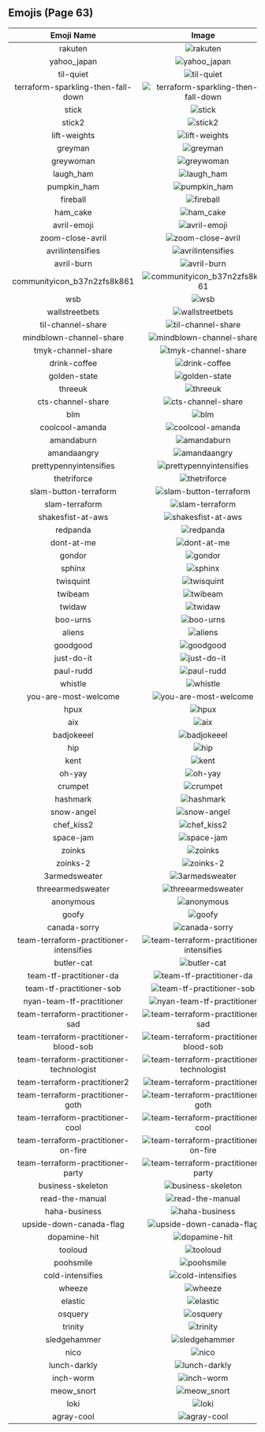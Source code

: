 
  ## Emojis (Page 63)
  |Emoji Name|Image|
  | :-: | :-: |
  |rakuten| ![rakuten](/output/rakuten.png)|
  |yahoo_japan| ![yahoo_japan](/output/yahoo_japan.png)|
  |til-quiet| ![til-quiet](/output/til-quiet.png)|
  |terraform-sparkling-then-fall-down| ![terraform-sparkling-then-fall-down](/output/terraform-sparkling-then-fall-down.gif)|
  |stick| ![stick](/output/stick.png)|
  |stick2| ![stick2](/output/stick2.png)|
  |lift-weights| ![lift-weights](/output/lift-weights.png)|
  |greyman| ![greyman](/output/greyman.png)|
  |greywoman| ![greywoman](/output/greywoman.png)|
  |laugh_ham| ![laugh_ham](/output/laugh_ham.gif)|
  |pumpkin_ham| ![pumpkin_ham](/output/pumpkin_ham.gif)|
  |fireball| ![fireball](/output/fireball.jpg)|
  |ham_cake| ![ham_cake](/output/ham_cake.gif)|
  |avril-emoji| ![avril-emoji](/output/avril-emoji.png)|
  |zoom-close-avril| ![zoom-close-avril](/output/zoom-close-avril.gif)|
  |avrilintensifies| ![avrilintensifies](/output/avrilintensifies.gif)|
  |avril-burn| ![avril-burn](/output/avril-burn.gif)|
  |communityicon_b37n2zfs8k861| ![communityicon_b37n2zfs8k861](/output/communityicon_b37n2zfs8k861.png)|
  |wsb| ![wsb](/output/wsb.png)|
  |wallstreetbets| ![wallstreetbets](/output/wallstreetbets.jpg)|
  |til-channel-share| ![til-channel-share](/output/til-channel-share.png)|
  |mindblown-channel-share| ![mindblown-channel-share](/output/mindblown-channel-share.gif)|
  |tmyk-channel-share| ![tmyk-channel-share](/output/tmyk-channel-share.gif)|
  |drink-coffee| ![drink-coffee](/output/drink-coffee.gif)|
  |golden-state| ![golden-state](/output/golden-state.png)|
  |threeuk| ![threeuk](/output/threeuk.png)|
  |cts-channel-share| ![cts-channel-share](/output/cts-channel-share.png)|
  |blm| ![blm](/output/blm.png)|
  |coolcool-amanda| ![coolcool-amanda](/output/coolcool-amanda.gif)|
  |amandaburn| ![amandaburn](/output/amandaburn.gif)|
  |amandaangry| ![amandaangry](/output/amandaangry.gif)|
  |prettypennyintensifies| ![prettypennyintensifies](/output/prettypennyintensifies.gif)|
  |thetriforce| ![thetriforce](/output/thetriforce.png)|
  |slam-button-terraform| ![slam-button-terraform](/output/slam-button-terraform.jpg)|
  |slam-terraform| ![slam-terraform](/output/slam-terraform.png)|
  |shakesfist-at-aws| ![shakesfist-at-aws](/output/shakesfist-at-aws)|
  |redpanda| ![redpanda](/output/redpanda.png)|
  |dont-at-me| ![dont-at-me](/output/dont-at-me.png)|
  |gondor| ![gondor](/output/gondor.png)|
  |sphinx| ![sphinx](/output/sphinx.png)|
  |twisquint| ![twisquint](/output/twisquint.png)|
  |twibeam| ![twibeam](/output/twibeam.png)|
  |twidaw| ![twidaw](/output/twidaw.png)|
  |boo-urns| ![boo-urns](/output/boo-urns.jpg)|
  |aliens| ![aliens](/output/aliens.png)|
  |goodgood| ![goodgood](/output/goodgood.png)|
  |just-do-it| ![just-do-it](/output/just-do-it.png)|
  |paul-rudd| ![paul-rudd](/output/paul-rudd.png)|
  |whistle| ![whistle](/output/whistle.png)|
  |you-are-most-welcome| ![you-are-most-welcome](/output/you-are-most-welcome.png)|
  |hpux| ![hpux](/output/hpux.jpg)|
  |aix| ![aix](/output/aix.jpg)|
  |badjokeeel| ![badjokeeel](/output/badjokeeel.png)|
  |hip| ![hip](/output/hip.png)|
  |kent| ![kent](/output/kent.png)|
  |oh-yay| ![oh-yay](/output/oh-yay.png)|
  |crumpet| ![crumpet](/output/crumpet.png)|
  |hashmark| ![hashmark](/output/hashmark.jpg)|
  |snow-angel| ![snow-angel](/output/snow-angel.gif)|
  |chef_kiss2| ![chef_kiss2](/output/chef_kiss2.gif)|
  |space-jam| ![space-jam](/output/space-jam.png)|
  |zoinks| ![zoinks](/output/zoinks.png)|
  |zoinks-2| ![zoinks-2](/output/zoinks-2.png)|
  |3armedsweater| ![3armedsweater](/output/3armedsweater.jpg)|
  |threearmedsweater| ![threearmedsweater](/output/threearmedsweater)|
  |anonymous| ![anonymous](/output/anonymous.png)|
  |goofy| ![goofy](/output/goofy.png)|
  |canada-sorry| ![canada-sorry](/output/canada-sorry.gif)|
  |team-terraform-practitioner-intensifies| ![team-terraform-practitioner-intensifies](/output/team-terraform-practitioner-intensifies.gif)|
  |butler-cat| ![butler-cat](/output/butler-cat.png)|
  |team-tf-practitioner-da| ![team-tf-practitioner-da](/output/team-tf-practitioner-da.png)|
  |team-tf-practitioner-sob| ![team-tf-practitioner-sob](/output/team-tf-practitioner-sob.png)|
  |nyan-team-tf-practitioner| ![nyan-team-tf-practitioner](/output/nyan-team-tf-practitioner.gif)|
  |team-terraform-practitioner-sad| ![team-terraform-practitioner-sad](/output/team-terraform-practitioner-sad.png)|
  |team-terraform-practitioner-blood-sob| ![team-terraform-practitioner-blood-sob](/output/team-terraform-practitioner-blood-sob.png)|
  |team-terraform-practitioner-technologist| ![team-terraform-practitioner-technologist](/output/team-terraform-practitioner-technologist.png)|
  |team-terraform-practitioner2| ![team-terraform-practitioner2](/output/team-terraform-practitioner2.png)|
  |team-terraform-practitioner-goth| ![team-terraform-practitioner-goth](/output/team-terraform-practitioner-goth.gif)|
  |team-terraform-practitioner-cool| ![team-terraform-practitioner-cool](/output/team-terraform-practitioner-cool.gif)|
  |team-terraform-practitioner-on-fire| ![team-terraform-practitioner-on-fire](/output/team-terraform-practitioner-on-fire.gif)|
  |team-terraform-practitioner-party| ![team-terraform-practitioner-party](/output/team-terraform-practitioner-party.gif)|
  |business-skeleton| ![business-skeleton](/output/business-skeleton.jpg)|
  |read-the-manual| ![read-the-manual](/output/read-the-manual.gif)|
  |haha-business| ![haha-business](/output/haha-business.png)|
  |upside-down-canada-flag| ![upside-down-canada-flag](/output/upside-down-canada-flag.png)|
  |dopamine-hit| ![dopamine-hit](/output/dopamine-hit.gif)|
  |tooloud| ![tooloud](/output/tooloud.png)|
  |poohsmile| ![poohsmile](/output/poohsmile.png)|
  |cold-intensifies| ![cold-intensifies](/output/cold-intensifies.gif)|
  |wheeze| ![wheeze](/output/wheeze.png)|
  |elastic| ![elastic](/output/elastic.png)|
  |osquery| ![osquery](/output/osquery.png)|
  |trinity| ![trinity](/output/trinity.png)|
  |sledgehammer| ![sledgehammer](/output/sledgehammer.png)|
  |nico| ![nico](/output/nico.png)|
  |lunch-darkly| ![lunch-darkly](/output/lunch-darkly)|
  |inch-worm| ![inch-worm](/output/inch-worm.png)|
  |meow_snort| ![meow_snort](/output/meow_snort.png)|
  |loki| ![loki](/output/loki.png)|
  |agray-cool| ![agray-cool](/output/agray-cool.png)|
  